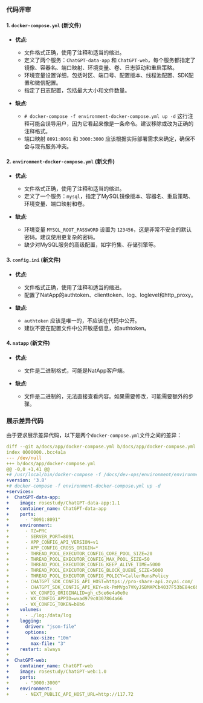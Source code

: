 ### 代码评审

#### 1. `docker-compose.yml` (新文件)
- **优点**:
  - 文件格式正确，使用了注释和适当的缩进。
  - 定义了两个服务：`ChatGPT-data-app` 和 `ChatGPT-web`，每个服务都指定了镜像、容器名、端口映射、环境变量、卷、日志驱动和重启策略。
  - 环境变量设置详细，包括时区、端口号、配置版本、线程池配置、SDK配置和微信配置。
  - 指定了日志配置，包括最大大小和文件数量。

- **缺点**:
  - `# docker-compose -f environment-docker-compose.yml up -d` 这行注释可能会误导用户，因为它看起来像是一条命令。建议移除或改为正确的注释格式。
  - 端口映射 `8091:8091` 和 `3000:3000` 应该根据实际部署需求来确定，确保不会与现有服务冲突。

#### 2. `environment-docker-compose.yml` (新文件)
- **优点**:
  - 文件格式正确，使用了注释和适当的缩进。
  - 定义了一个服务：`mysql`，指定了MySQL镜像版本、容器名、重启策略、环境变量、端口映射和卷。

- **缺点**:
  - 环境变量 `MYSQL_ROOT_PASSWORD` 设置为 `123456`，这是非常不安全的默认密码。建议使用更复杂的密码。
  - 缺少对MySQL服务的高级配置，如字符集、存储引擎等。

#### 3. `config.ini` (新文件)
- **优点**:
  - 文件格式正确，使用了注释和适当的缩进。
  - 配置了NatApp的authtoken、clienttoken、log、loglevel和http_proxy。

- **缺点**:
  - `authtoken` 应该是唯一的，不应该在代码中公开。
  - 建议不要在配置文件中公开敏感信息，如authtoken。

#### 4. `natapp` (新文件)
- **优点**:
  - 文件是二进制格式，可能是NatApp客户端。

- **缺点**:
  - 文件是二进制的，无法直接查看内容。如果需要修改，可能需要额外的步骤。

### 展示差异代码

由于要求展示差异代码，以下是两个`docker-compose.yml`文件之间的差异：

```yaml
diff --git a/docs/app/docker-compose.yml b/docs/app/docker-compose.yml
index 0000000..bcc4a1a
--- /dev/null
+++ b/docs/app/docker-compose.yml
@@ -0,0 +1,41 @@
+# /usr/local/bin/docker-compose -f /docs/dev-ops/environment/environment-docker-compose.yml up -d
+version: '3.8'
+# docker-compose -f environment-docker-compose.yml up -d
+services:
+  ChatGPT-data-app:
+    image: rosestudy/ChatGPT-data-app:1.1
+    container_name: ChatGPT-data-app
+    ports:
+      - "8091:8091"
+    environment:
+      - TZ=PRC
+      - SERVER_PORT=8091
+      - APP_CONFIG_API_VERSION=v1
+      - APP_CONFIG_CROSS_ORIGIN=*
+      - THREAD_POOL_EXECUTOR_CONFIG_CORE_POOL_SIZE=20
+      - THREAD_POOL_EXECUTOR_CONFIG_MAX_POOL_SIZE=50
+      - THREAD_POOL_EXECUTOR_CONFIG_KEEP_ALIVE_TIME=5000
+      - THREAD_POOL_EXECUTOR_CONFIG_BLOCK_QUEUE_SIZE=5000
+      - THREAD_POOL_EXECUTOR_CONFIG_POLICY=CallerRunsPolicy
+      - CHATGPT_SDK_CONFIG_API_HOST=https://pro-share-api.zcyai.com/
+      - CHATGPT_SDK_CONFIG_API_KEY=sk-PmMVgo7VKyJSBMAPCb4037F53bE84c6b9106Dc939971Ea9b
+      - WX_CONFIG_ORIGINALID=gh_c5ce6e4a0e0e
+      - WX_CONFIG_APPID=wxad979c0307864a66
+      - WX_CONFIG_TOKEN=b8b6
+    volumes:
+      - ./log:/data/log
+    logging:
+      driver: "json-file"
+      options:
+        max-size: "10m"
+        max-file: "3"
+    restart: always
+
+  ChatGPT-web:
+    container_name: ChatGPT-web
+    image: rosestudy/ChatGPT-web:1.0
+    ports:
+      - "3000:3000"
+    environment:
+      - NEXT_PUBLIC_API_HOST_URL=http://117.72